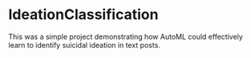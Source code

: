 # IdeationClassification
This was a simple project demonstrating how AutoML could effectively learn to identify suicidal ideation in text posts.
